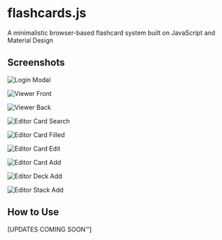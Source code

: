 # flashcards.js
A minimalistic browser-based flashcard system built on JavaScript and
Material Design

## Screenshots

![Login Modal](https://raw.githubusercontent.com/JeffReeves/flashcards.js/master/_info/login-modal.png)

![Viewer Front](https://raw.githubusercontent.com/JeffReeves/flashcards.js/master/_info/viewer-front.png)

![Viewer Back](https://raw.githubusercontent.com/JeffReeves/flashcards.js/master/_info/viewer-back.png)

![Editor Card Search](https://raw.githubusercontent.com/JeffReeves/flashcards.js/master/_info/editor-card-search.png)

![Editor Card Filled](https://raw.githubusercontent.com/JeffReeves/flashcards.js/master/_info/editor-card-search-filled.png)

![Editor Card Edit](https://raw.githubusercontent.com/JeffReeves/flashcards.js/master/_info/editor-card-edit.png)

![Editor Card Add](https://raw.githubusercontent.com/JeffReeves/flashcards.js/master/_info/editor-card-add.png)

![Editor Deck Add](https://raw.githubusercontent.com/JeffReeves/flashcards.js/master/_info/editor-deck-add.png)

![Editor Stack Add](https://raw.githubusercontent.com/JeffReeves/flashcards.js/master/_info/editor-stack-add.png)

## How to Use

[UPDATES COMING SOON™]
